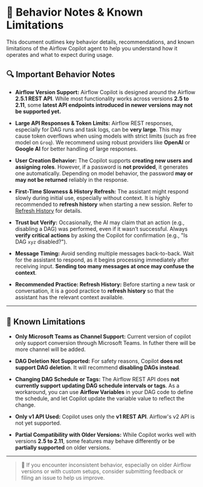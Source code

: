 # 🚨 Behavior Notes & Known Limitations

This document outlines key behavior details, recommendations, and known limitations of the Airflow Copilot agent to help you understand how it operates and what to expect during usage.

## 🔍 Important Behavior Notes

- **Airflow Version Support:**
  Airflow Copilot is designed around the Airflow **2.5.1 REST API**. While most functionality works across versions **2.5 to 2.11**, some **latest API endpoints introduced in newer versions may not be supported yet.**

- **Large API Responses & Token Limits:**
  Airflow REST responses, especially for DAG runs and task logs, can be **very large**. This may cause token overflows when using models with strict limits (such as free model on `Groq`). We recommend using robust providers like **OpenAI** or **Google AI** for better handling of large responses.

- **User Creation Behavior:**
  The Copilot supports **creating new users and assigning roles**. However, if a password is **not provided**, it generates one automatically. Depending on model behavior, the password **may or may not be returned** reliably in the response.

- **First-Time Slowness & History Refresh:**
  The assistant might respond slowly during initial use, especially without context. It is highly recommended to **refresh history** when starting a new session. Refer to [Refresh History](../architecture/refresh_history.md) for details.

- **Trust but Verify:**
  Occasionally, the AI may claim that an action (e.g., disabling a DAG) was performed, even if it wasn’t successful. Always **verify critical actions** by asking the Copilot for confirmation (e.g., "Is DAG `xyz` disabled?").

- **Message Timing:**
  Avoid sending multiple messages back-to-back. Wait for the assistant to respond, as it begins processing immediately after receiving input. **Sending too many messages at once may confuse the context**.

- **Recommended Practice: Refresh History:**
  Before starting a new task or conversation, it is a good practice to **refresh history** so that the assistant has the relevant context available.

---

## 🚫 Known Limitations

- **Only Microsoft Teams as Channel Support:**
  Current version of copilot only support conversion through Microsoft Teams. In futher there will be more channel will be added.

- **DAG Deletion Not Supported:**
  For safety reasons, Copilot **does not support DAG deletion**. It will recommend **disabling DAGs instead**.

- **Changing DAG Schedule or Tags:**
  The Airflow REST API does **not currently support updating DAG schedule intervals or tags**. As a workaround, you can use **Airflow Variables** in your DAG code to define the schedule, and let Copilot update the variable value to reflect the change.

- **Only v1 API Used:**
  Copilot uses only the **v1 REST API**. Airflow's v2 API is not yet supported.

- **Partial Compatibility with Older Versions:**
  While Copilot works well with versions **2.5 to 2.11**, some features may behave differently or be **partially supported** on older versions.

---

> 📝 If you encounter inconsistent behavior, especially on older Airflow versions or with custom setups, consider submitting feedback or filing an issue to help us improve.
